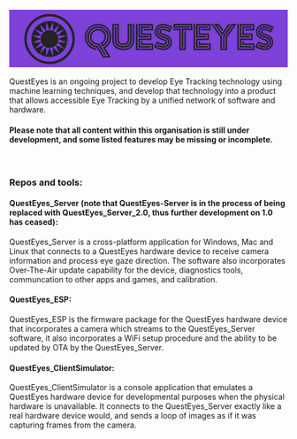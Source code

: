 ![QuestEyes Logo](https://github.com/questeyes/.github/blob/main/QUESTEYESLOGO-PURPLE-550x114.png?raw=true)

QuestEyes is an ongoing project to develop Eye Tracking technology using machine learning techniques, and develop that technology into a product that allows accessible Eye Tracking by a unified network of software and hardware.

#### Please note that all content within this organisation is still under development, and some listed features may be missing or incomplete.

<br>

### Repos and tools:

#### QuestEyes_Server (note that QuestEyes-Server is in the process of being replaced with QuestEyes_Server_2.0, thus further development on 1.0 has ceased):
QuestEyes_Server is a cross-platform application for Windows, Mac and Linux that connects to a QuestEyes hardware device to receive camera information and process eye gaze direction. The software also incorporates Over-The-Air update capability for the device, diagnostics tools, communcation to other apps and games, and calibration.

#### QuestEyes_ESP: 
QuestEyes_ESP is the firmware package for the QuestEyes hardware device that incorporates a camera which streams to the QuestEyes_Server software, it also incorporates a WiFi setup procedure and the ability to be updated by OTA by the QuestEyes_Server.

#### QuestEyes_ClientSimulator:
QuestEyes_ClientSimulator is a console application that emulates a QuestEyes hardware device for developmental purposes when the physical hardware is unavailable. It connects to the QuestEyes_Server exactly like a real hardware device would, and sends a loop of images as if it was capturing frames from the camera.

